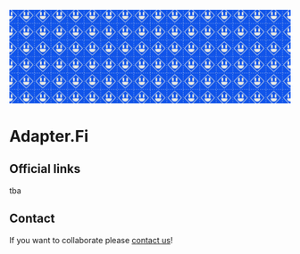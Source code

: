 <p align=”center”>
<img width=”200" height=”200" src=https://github.com/adapter-fi/.github/blob/main/profile/assets/banner.png?raw=true alt=”Adapter.Fi”>
</p>

# Adapter.Fi

## Official links

tba

## Contact

If you want to collaborate please [contact us](mailto:ehjc@adapter.fi?subject=[GitHub]%20Collaboration%20suggestion)!
